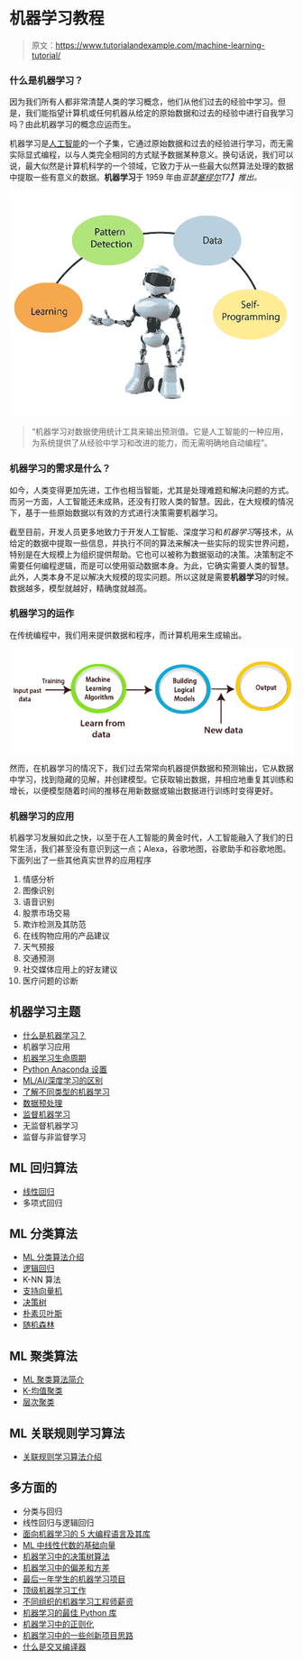 # 机器学习教程

> 原文：<https://www.tutorialandexample.com/machine-learning-tutorial/>

### 什么是机器学习？

因为我们所有人都非常清楚人类的学习概念，他们从他们过去的经验中学习。但是，我们能指望计算机或任何机器从给定的原始数据和过去的经验中进行自我学习吗？由此机器学习的概念应运而生。

机器学习是[人工智能](https://www.tutorialandexample.com/artificial-intelligence-tutorial/)的一个子集，它通过原始数据和过去的经验进行学习，而无需实际显式编程，以与人类完全相同的方式赋予数据某种意义。换句话说，我们可以说，最大似然是计算机科学的一个领域，它致力于从一些最大似然算法处理的数据中提取一些有意义的数据。**机器学习**于 1959 年由*亚瑟[塞缪尔](https://en.wikipedia.org/wiki/Arthur_Samuel)T7】推出。*

![what-is-machine-learning](img/de0ce5e51105e77423404e819efcd644.png)

> “机器学习对数据使用统计工具来输出预测值。它是人工智能的一种应用，为系统提供了从经验中学习和改进的能力，而无需明确地自动编程”。

### 机器学习的需求是什么？

如今，人类变得更加先进，工作也相当智能，尤其是处理难题和解决问题的方式。而另一方面，人工智能还未成熟，还没有打败人类的智慧。因此，在大规模的情况下，基于一些原始数据以有效的方式进行决策需要机器学习。

截至目前，开发人员更多地致力于开发人工智能、深度学习和*机器学习*等技术，从给定的数据中提取一些信息，并执行不同的算法来解决一些实际的现实世界问题，特别是在大规模上为组织提供帮助。它也可以被称为数据驱动的决策。决策制定不需要任何编程逻辑，而是可以使用驱动数据本身。为此，它确实需要人类的智慧。此外，人类本身不足以解决大规模的现实问题。所以这就是需要**机器学习**的时候。数据越多，模型就越好，精确度就越高。

### 机器学习的运作

在传统编程中，我们用来提供数据和程序，而计算机用来生成输出。

![what-is-machine-learning-1](img/9f06a6e667ed6d9b19567b2c8faa9e25.png)

然而，在机器学习的情况下，我们过去常常向机器提供数据和预测输出，它从数据中学习，找到隐藏的见解，并创建模型。它获取输出数据，并相应地重复其训练和增长，以便模型随着时间的推移在用新数据或输出数据进行训练时变得更好。

### 机器学习的应用

机器学习发展如此之快，以至于在人工智能的黄金时代，人工智能融入了我们的日常生活，我们甚至没有意识到这一点；Alexa，谷歌地图，谷歌助手和谷歌地图。下面列出了一些其他真实世界的应用程序

1.  情感分析
2.  图像识别
3.  语音识别
4.  股票市场交易
5.  欺诈检测及其防范
6.  在线购物应用的产品建议
7.  天气预报
8.  交通预测
9.  社交媒体应用上的好友建议
10.  医疗问题的诊断

## 机器学习主题

*   [什么是机器学习？](/machine-learning-tutorial/)
*   机器学习应用
*   [机器学习生命周期](/machine-learning-life-cycle/)
*   [Python Anaconda 设置](/python-anaconda-setup-for-machine-learning/)
*   [ML/AI/深度学习的区别](/difference-between-artificial-intelligence-machine-learning-deep-learning/)
*   [了解不同类型的机器学习](/understanding-different-types-of-machine-learning/)
*   [数据预处理](/data-preprocessing-in-machine-learning/)
*   [监督机器学习](/supervised-machine-learning/)
*   无监督机器学习
*   监督与非监督学习

## ML 回归算法

*   [线性回归](/linear-regression-tutorial/)
*   多项式回归

## ML 分类算法

*   [ML 分类算法介绍](/ml-classification-algorithm/)
*   [逻辑回归](/logistic-regression/)
*   K-NN 算法
*   [支持向量机](/support-vector-machines/)
*   [决策树](/decision-trees/)
*   [朴素贝叶斯](/naive-bayes-algorithm-in-machine-learning/)
*   [随机森林](/random-forest-algorithm/)

## ML 聚类算法

*   [ML 聚类算法简介](/ml-clustering-algorithm/)
*   [K-均值聚类](/k-means-clustering-algorithm/)
*   [层次聚类](/hierarchical-clustering-algorithm/)

## ML 关联规则学习算法

*   [关联规则学习算法介绍](/association-rule-learning-algorithm/)

## 多方面的

*   分类与回归
*   线性回归与逻辑回归
*   [面向机器学习的 5 大编程语言及其库](/top-5-programming-languages-and-their-libraries-for-machine-learning)
*   [ML 中线性代数的基础向量](/basics-vectors-in-linear-algebra-in-ml)
*   [机器学习中的决策树算法](/decision-tree-algorithm-in-machine-learning)
*   [机器学习中的偏差和方差](/bias-and-variances-in-machine-learning)
*   [最后一年学生的机器学习项目](/machine-learning-projects-for-the-final-year-students)
*   [顶级机器学习工作](/top-machine-learning-jobs)
*   [不同组织的机器学习工程师薪资](/machine-learning-engineer-salary-in-different-organisation)
*   [机器学习的最佳 Python 库](/best-python-libraries-for-machine-learning)
*   [机器学习中的正则化](/regularization-in-machine-learning)
*   [机器学习中的一些创新项目思路](/some-innovative-project-ideas-in-machine-learning)
*   [什么是交叉编译器](/what-is-cross-compiler)